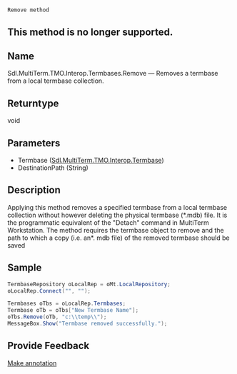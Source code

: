 

# 
    Remove method


## This method is no longer supported.


## Name

Sdl.MultiTerm.TMO.Interop.Termbases.Remove —          Removes a termbase from a local termbase collection.



## Returntype

void



## Parameters

* Termbase ([Sdl.MultiTerm.TMO.Interop.Termbase](Sdl.MultiTerm.TMO.Interop.Termbase.html))
* DestinationPath (String)




## Description



Applying this method removes a specified termbase from a local termbase collection without however deleting the physical termbase (\*.mdb) file. It is the programmatic equivalent of the "Detach" command in MultiTerm Workstation. The method requires the termbase object to remove and the path to which a copy (i.e. an\*. mdb file) of the removed termbase should be saved



## Sample


```cs
TermbaseRepository oLocalRep = oMt.LocalRepository;	
oLocalRep.Connect("", "");		

Termbases oTbs = oLocalRep.Termbases;
Termbase oTb = oTbs["New Termbase Name"];
oTbs.Remove(oTb, "c:\\temp\\");
MessageBox.Show("Termbase removed successfully.");
```



## Provide Feedback

[Make annotation](mailto:sdk-feedback@sdl.com&amp;subject=Reference%20for%20Sdl.MultiTerm.TMO.Interop.Termbases.Remove)

